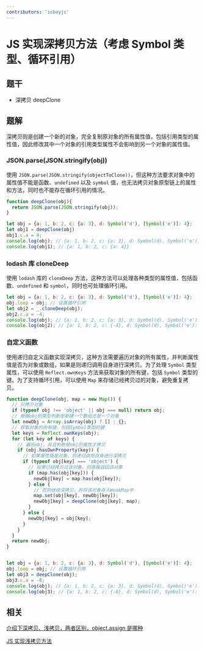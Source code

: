 ```yaml
---
contributors: 'isboyjc'
---
```


# JS 实现深拷贝方法（考虑 Symbol 类型、循环引用）

## 题干

- 深拷贝 deepClone



## 题解

<!-- ::: details 点我查看题解 -->

深拷贝则是创建一个新的对象，完全复制原对象的所有属性值，包括引用类型的属性值，因此修改其中一个对象的引用类型属性不会影响到另一个对象的属性值。

### JSON.parse(JSON.stringify(obj))

使用 `JSON.parse(JSON.stringify(objectToClone))`，但这种方法要求对象中的属性值不能是函数、`undefined` 以及 `symbol` 值，也无法拷贝对象原型链上的属性和方法，同时也不能存在循环引用的情况。

```js
function deepClone(obj){
  return JSON.parse(JSON.stringify(obj));
}

let obj = {a: 1, b: 2, c: {a: 3}, d: Symbol('d'), [Symbol('e')]: 4};
let obj1 = deepClone(obj)
obj1.c.a = 4;
console.log(obj); // {a: 1, b: 2, c: {a: 3}, d: Symbol(d), Symbol('e'): 4}
console.log(obj1); // {a: 1, b: 2, c: {a: 4}}
```

### lodash 库 cloneDeep

使用 `lodash` 库的 `cloneDeep` 方法，这种方法可以处理各种类型的属性值，包括函数、`undefined` 和 `symbol`，同时也可处理循环引用。

```js
let obj = {a: 1, b: 2, c: {a: 3}, d: Symbol('d'), [Symbol('e')]: 4};
obj.loop = obj; // 设置循环引用
let obj2 = _.cloneDeep(obj);
obj2.c.a = -4;
console.log(obj); // {a: 1, b: 2, c: {a: 3}, d: Symbol(d), Symbol('e'): 4, loop: [Circular]}
console.log(obj2); // {a: 1, b: 2, c: {-4}, d: Symbol(d), Symbol('e'): 4, loop: [Circular]}
```

### 自定义函数

使用递归自定义函数实现深拷贝，这种方法需要遍历对象的所有属性，并判断属性值是否为对象或数组，如果是则递归调用自身进行深拷贝。为了处理 `Symbol` 类型属性，可以使用 `Reflect.ownKeys` 方法来获取对象的所有键，包括 `Symbol` 类型的键。为了支持循环引用，可以使用 `Map` 来存储已经拷贝过的对象，避免重复拷贝。

```js
function deepClone(obj, map = new Map()) {
  // 只拷贝对象
  if (typeof obj !== 'object' || obj === null) return obj;
  // 根据obj的类型判断是新建一个数组还是一个对象
  let newObj = Array.isArray(obj) ? [] : {};
  // 获取对象的所有键，包括Symbol类型的键
  let keys = Reflect.ownKeys(obj);
  for (let key of keys) {
    // 遍历obj，并且判断是obj的属性才拷贝
    if (obj.hasOwnProperty(key)) {
      // 如果属性值是对象，则递归调用自身进行深拷贝
      if (typeof obj[key] === 'object') {
        // 如果已经拷贝过该对象，则直接返回该对象
        if (map.has(obj[key])) {
          newObj[key] = map.has(obj[key]);
        } else {
          // 否则继续深拷贝，并将该对象存入WeakMap中
          map.set(obj[key], newObj[key]);
          newObj[key] = deepClone(obj[key], map);
        }
      } else {
        newObj[key] = obj[key];
      }
    }
  }
  return newObj;
}


let obj = {a: 1, b: 2, c: {a: 3}, d: Symbol('d'), [Symbol('e')]: 4};
obj.loop = obj; // 设置循环引用
let obj3 = deepClone(obj);
obj3.c.a = -8;
console.log(obj); // {a: 1, b: 2, c: {a: 3}, d: Symbol(d), Symbol('e'): 4, loop: [Circular]}
console.log(obj3); // {a: 1, b: 2, c: {-8}, d: Symbol(d), Symbol('e'): 4, loop: [Circular]}
```

<!-- ::: -->


## 相关

[介绍下深拷贝、浅拷贝，两者区别，object.assign 是哪种](../core/030object/030060_object_deepcopy_lightcopy.md)

[JS 实现浅拷贝方法](./0250_js_write_lightclone.md)

